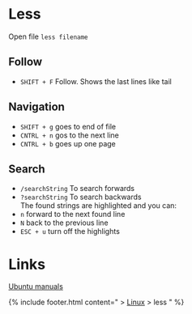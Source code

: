 # Less
Open file `less filename`

## Follow
* `SHIFT + F`	Follow. Shows the last lines like tail

## Navigation
* `SHIFT + g` goes to end of file
* `CNTRL + n` gos to the next line
* `CNTRL + b` goes up one page

## Search
* `/searchString` To search forwards
* `?searchString` To search backwards  
The found strings are highlighted and you can:
* `n` forward to the next found line
* `N` back to the previous line
* `ESC + u` turn off the highlights

# Links
[Ubuntu manuals](http://manpages.ubuntu.com/manpages/wily/man1/less.1.html)

{% include footer.html content=" > [Linux](/linux) > less " %}
